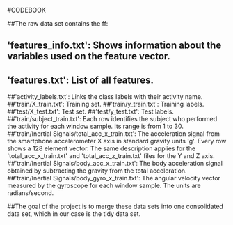 #CODEBOOK

##The raw data set contains the ff: 
##  'features_info.txt': Shows information about the variables used on the feature vector.
## 'features.txt': List of all features.
##'activity_labels.txt': Links the class labels with their activity name.
##'train/X_train.txt': Training set.
##'train/y_train.txt': Training labels.
##'test/X_test.txt': Test set.
##'test/y_test.txt': Test labels.
##'train/subject_train.txt': Each row identifies the subject who performed the activity for each window sample. Its range is from 1 to 30. 
##'train/Inertial Signals/total_acc_x_train.txt': The acceleration signal from the smartphone accelerometer X axis in standard gravity units 'g'. Every row shows a 128 element vector. The same description applies for the 'total_acc_x_train.txt' and 'total_acc_z_train.txt' files for the Y and Z axis. 
##'train/Inertial Signals/body_acc_x_train.txt': The body acceleration signal obtained by subtracting the gravity from the total acceleration. 
##'train/Inertial Signals/body_gyro_x_train.txt': The angular velocity vector measured by the gyroscope for each window sample. The units are radians/second. 

##The goal of the project is to merge these data sets into one consolidated data set, which in our case is the tidy data set. 

